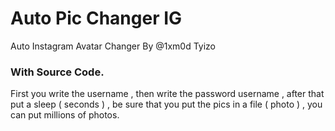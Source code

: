 # Auto Pic Changer IG
Auto Instagram Avatar Changer 
By @1xm0d Tyizo
<br>
<h3>With Source Code. </h3>
First you write the username ,
then write the password username , 
after that put a sleep ( seconds ) ,
be sure that you put the pics in a file ( photo ) ,
you can put millions of photos.

